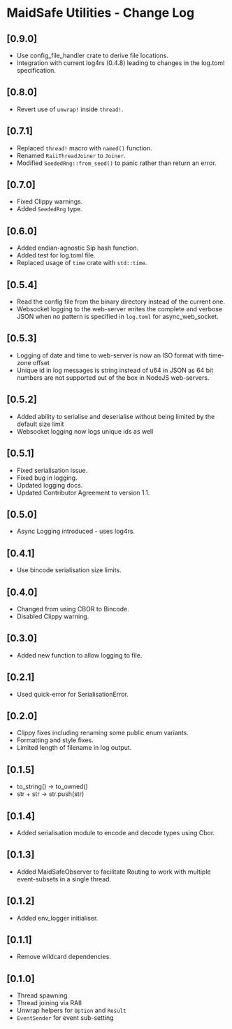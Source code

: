 # MaidSafe Utilities - Change Log

## [0.9.0]
- Use config_file_handler crate to derive file locations.
- Integration with current log4rs (0.4.8) leading to changes in the log.toml specification.

## [0.8.0]
- Revert use of `unwrap!` inside `thread!`.

## [0.7.1]
- Replaced `thread!` macro with `named()` function.
- Renamed `RaiiThreadJoiner` to `Joiner`.
- Modified `SeededRng::from_seed()` to panic rather than return an error.

## [0.7.0]
- Fixed Clippy warnings.
- Added `SeededRng` type.

## [0.6.0]
- Added endian-agnostic Sip hash function.
- Added test for log.toml file.
- Replaced usage of `time` crate with `std::time`.

## [0.5.4]
- Read the config file from the binary directory instead of the current one.
- Websocket logging to the web-server writes the complete and verbose JSON when
  no pattern is specified in `log.toml` for async_web_socket.

## [0.5.3]
- Logging of date and time to web-server is now an ISO format with time-zone offset
- Unique id in log messages is string instead of u64 in JSON as 64 bit numbers are not supported out of the box in NodeJS web-servers.

## [0.5.2]
- Added ability to serialise and deserialise without being limited by the default size limit
- Websocket logging now logs unique ids as well

## [0.5.1]
- Fixed serialisation issue.
- Fixed bug in logging.
- Updated logging docs.
- Updated Contributor Agreement to version 1.1.

## [0.5.0]
- Async Logging introduced - uses log4rs.

## [0.4.1]
- Use bincode serialisation size limits.

## [0.4.0]
- Changed from using CBOR to Bincode.
- Disabled Clippy warning.

## [0.3.0]
- Added new function to allow logging to file.

## [0.2.1]
- Used quick-error for SerialisationError.

## [0.2.0]
- Clippy fixes including renaming some public enum variants.
- Formatting and style fixes.
- Limited length of filename in log output.

## [0.1.5]
- to_string() -> to_owned()
- str + str -> str.push(str)

## [0.1.4]
- Added serialisation module to encode and decode types using Cbor.

## [0.1.3]
- Added MaidSafeObserver to facilitate Routing to work with multiple event-subsets in a single thread.

## [0.1.2]
- Added env_logger initialiser.

## [0.1.1]
- Remove wildcard dependencies.

## [0.1.0]
- Thread spawning
- Thread joining via RAII
- Unwrap helpers for `Option` and `Result`
- `EventSender` for event sub-setting

